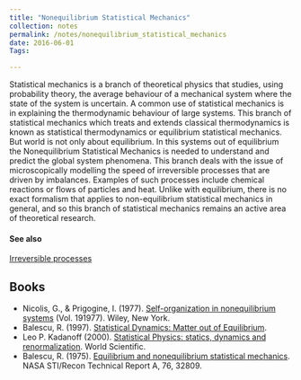```yaml
---
title: "Nonequilibrium Statistical Mechanics"
collection: notes
permalink: /notes/nonequilibrium_statistical_mechanics
date: 2016-06-01
Tags:

---
```


Statistical mechanics is a branch of theoretical physics that studies, using probability theory, the average behaviour of a mechanical system where the state of the system is uncertain. A common use of statistical mechanics is in explaining the thermodynamic behaviour of large systems. This branch of statistical mechanics which treats and extends classical thermodynamics is known as statistical thermodynamics or equilibrium statistical mechanics. But world is not only about equilibrium. In this systems out of equilibrium the Nonequilibrium Statistical Mechanics is needed to understand and predict the global system phenomena. This branch deals with the issue of microscopically modelling the speed of irreversible processes that are driven by imbalances. Examples of such processes include chemical reactions or flows of particles and heat. Unlike with equilibrium, there is no exact formalism that applies to non-equilibrium statistical mechanics in general, and so this branch of statistical mechanics remains an active area of theoretical research.


#### See also
[Irreversible processes](/notes/irreversible_processes)






## Books
* Nicolis, G., & Prigogine, I. (1977). [Self-organization in nonequilibrium systems](https://www.goodreads.com/book/show/2709204-self-organization-in-nonequilibrium-systems) (Vol. 191977). Wiley, New York.
* Balescu, R. (1997). [Statistical Dynamics: Matter out of Equilibrium](https://www.goodreads.com/book/show/6347852-statistical-dynamics).
* Leo P. Kadanoff (2000). [Statistical Physics: statics, dynamics and renormalization](https://www.goodreads.com/book/show/1739247.Statistical_Physics). World Scientific.
* Balescu, R. (1975). [Equilibrium and nonequilibrium statistical mechanics](https://www.goodreads.com/book/show/4731206-equilibrium-and-nonequilibrium-statistical-mechanics). NASA STI/Recon Technical Report A, 76, 32809.


